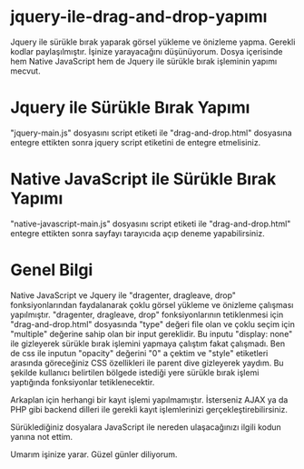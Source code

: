 # jquery-ile-drag-and-drop-yapımı
Jquery ile sürükle bırak yaparak görsel yükleme ve önizleme yapma. Gerekli kodlar paylaşılmıştır. İşinize yarayacağını düşünüyorum. Dosya içerisinde hem Native JavaScript hem de Jquery ile sürükle bırak işleminin yapımı mecvut.

# Jquery ile Sürükle Bırak Yapımı
 "jquery-main.js" dosyasını script etiketi ile "drag-and-drop.html" dosyasına entegre ettikten sonra  jquery script etiketini de entegre etmelisiniz.
 
# Native JavaScript ile Sürükle Bırak Yapımı
"native-javascript-main.js" dosyasını script etiketi ile "drag-and-drop.html" entegre ettikten sonra sayfayı tarayıcıda açıp deneme yapabilirsiniz.

# Genel Bilgi
Native JavaScript ve Jquery ile "dragenter, dragleave, drop" fonksiyonlarından faydalanarak çoklu görsel yükleme ve önizleme çalışması yapılmıştır. "dragenter, dragleave, drop" fonksiyonlarının tetiklenmesi için "drag-and-drop.html" dosyasında "type" değeri file olan ve çoklu seçim için "multiple" değerine sahip olan bir input gereklidir. Bu inputu "display: none" ile gizleyerek sürükle bırak işlemini yapmaya çalıştım fakat çalışmadı. Ben de css ile inputun "opacity" değerini "0" a çektim ve "style" etiketleri arasında göreceğiniz CSS özellikleri ile parent dive gizleyerek yaydım. Bu şekilde kullanıcı belirtilen bölgede istediği yere sürükle bırak işlemi yaptığında fonksiyonlar tetiklenecektir.

Arkaplan için herhangi bir kayıt işlemi yapılmamıştır. İsterseniz AJAX ya da PHP gibi backend dilleri ile gerekli kayıt işlemlerinizi gerçekleştirebilirsiniz.

Sürüklediğiniz dosyalara JavaScript ile nereden ulaşacağınızı ilgili kodun yanına not ettim.

Umarım işinize yarar. Güzel günler diliyorum.
